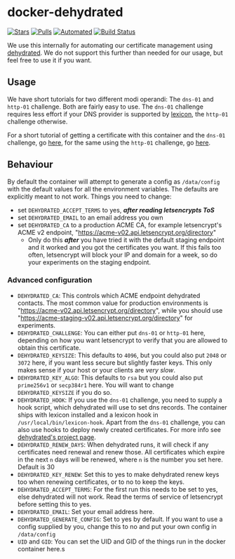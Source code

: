 # docker-dehydrated

[![Stars](https://img.shields.io/docker/stars/matrixdotorg/dehydrated.svg)](https://hub.docker.com/r/matrixdotorg/dehydrated/) [![Pulls](https://img.shields.io/docker/pulls/matrixdotorg/dehydrated.svg)](https://hub.docker.com/r/matrixdotorg/dehydrated/) [![Automated](https://img.shields.io/docker/automated/matrixdotorg/dehydrated.svg)](https://hub.docker.com/r/matrixdotorg/dehydrated/) [![Build Status](https://img.shields.io/docker/build/matrixdotorg/dehydrated.svg)](https://hub.docker.com/r/matrixdotorg/dehydrated/)

We use this internally for automating our certificate management using [dehydrated](https://github.com/lukas2511/dehydrated). We do not support this further than needed for our usage, but feel free to use it if you want.

## Usage
We have short tutorials for two different modi operandi: The `dns-01` and `http-01` challenge.
Both are fairly easy to use. The `dns-01` challenge requires less effort if your DNS provider
is supported by [lexicon](https://github.com/AnalogJ/lexicon/#providers), the `http-01` challenge otherwise.

For a short tutorial of getting a certificate with this container and the `dns-01` challenge,
go [here](dns-01.md), for the same using the `http-01` challenge, go [here](http-01.md).

## Behaviour
By default the container will attempt to generate a config as `/data/config`
with the default values for all the environment variables.
The defaults are explicitly meant to not work. Things you need to change:
 - set `DEHYDRATED_ACCEPT_TERMS` to yes, ***after reading letsencrypts ToS***
 - set `DEHYDRATED_EMAIL` to an email address you own
 - set `DEHYDRATED_CA` to a production ACME CA, for example letsencrypt's ACME v2 endpoint, "https://acme-v02.api.letsencrypt.org/directory"
   - Only do this ***after*** you have tried it with the default staging endpoint
   and it worked and you got the certificates you want. If this fails too often,
   letsencrypt will block your IP and domain for a week, so do your experiments
   on the staging endpoint.

### Advanced configuration
- `DEHYDRATED_CA`:
This controls which ACME endpoint dehydrated contacts. The most common value for
production environments is "https://acme-v02.api.letsencrypt.org/directory",
while you should use "https://acme-staging-v02.api.letsencrypt.org/directory"
for experiments.
- `DEHYDRATED_CHALLENGE`:
You can either put `dns-01` or `http-01` here, depending on how you want letsencrypt
to verify that you are allowed to obtain this certificate.
- `DEHYDRATED_KEYSIZE`:
This defaults to `4096`, but you could also put `2048` or `3072` here, if you want
less secure but slightly faster keys. This only makes sense if your host or your clients
are *very slow*.
- `DEHYDRATED_KEY_ALGO`:
This defaults to `rsa` but you could also put `prime256v1` or `secp384r1` here. You
will want to change `DEHYDRATED_KEYSIZE` if you do so.
- `DEHYDRATED_HOOK`:
If you use the `dns-01` challenge, you need to supply a hook script,
which dehydrated will use to set dns records. The container ships with
lexicon installed and a lexicon hook in `/usr/local/bin/lexicon-hook`.
Apart from the `dns-01` challenge, you can also use hooks to deploy newly created
certificates. For more info see [dehydrated's project page](https://github.com/lukas2511/dehydrated).
- `DEHYDRATED_RENEW_DAYS`:
When dehydrated runs, it will check if any certificates need renewal and renew those.
All certificates which expire in the next `n` days will be renewed, where `n` is the
number you set here. Default is 30
- `DEHYDRATED_KEY_RENEW`:
Set this to yes to make dehydrated renew keys too when renewing certificates, or to
no to keep the keys.
- `DEHYDRATED_ACCEPT_TERMS`:
For the first run this needs to be set to yes, else dehydrated will not work.
Read the terms of service of letsencrypt before setting this to yes.
- `DEHYDRATED_EMAIL`:
Set your email address here.
- `DEHYDRATED_GENERATE_CONFIG`:
Set to yes by default. If you want to use a config supplied by you,
change this to no and put your own config in `/data/config`
- `UID` and `GID`: You can set the UID and GID of the things run in the docker container here.s

